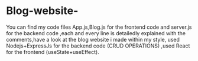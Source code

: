 # Blog-website-


You can find my code files App.js,Blog.js for the frontend code and server.js  for the backend code ,each and every line is detailedly explained with the comments,have a look at the blog website i made within my style, used Nodejs+ExpressJs for the backend code (CRUD OPERATIONS)  ,used React for the frontend (useState+useEffect).
